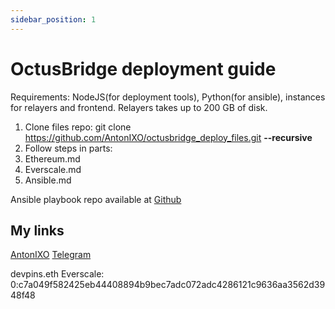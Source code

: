 ```yaml
---
sidebar_position: 1
---
```


# OctusBridge deployment guide

Requirements: NodeJS(for deployment tools), Python(for ansible), instances for relayers and frontend.
Relayers takes up to 200 GB of disk.


1. Clone files repo: git clone https://github.com/AntonIXO/octusbridge_deploy_files.git **--recursive**
2. Follow steps in parts:
  1. Ethereum.md
  2. Everscale.md
  3. Ansible.md


Ansible playbook repo available at [Github](https://github.com/AntonIXO/octusbridge-ansible)

My links
------------------
[AntonIXO](https://github.com/AntonIXO)
[Telegram](https://t.me/antonlx)

devpins.eth
Everscale: 0:c7a049f582425eb44408894b9bec7adc072adc4286121c9636aa3562d3948f48